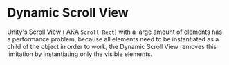 # Dynamic Scroll View

Unity's Scroll View ( AKA `Scroll Rect`) with a large amount of elements has a performance problem, because all elements need to be instantiated as a child of the object in order to work, the Dynamic Scroll View removes this limitation by instantiating only the visible elements.